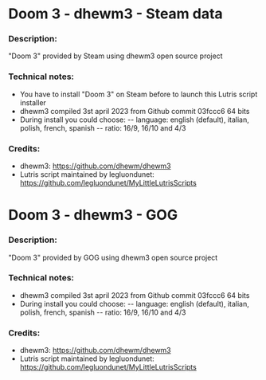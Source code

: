 # Doom 3 - dhewm3 - Steam data
### Description:
"Doom 3" provided by Steam using dhewm3 open source project
### Technical notes:
- You have to install "Doom 3" on Steam before to launch this Lutris script installer
- dhewm3 compiled 3st april 2023 from Github commit 03fccc6 64 bits
- During install you could choose:
-- language: english (default), italian, polish, french, spanish
-- ratio: 16/9, 16/10 and 4/3
### Credits:
- dhewm3: https://github.com/dhewm/dhewm3
- Lutris script maintained by legluondunet: https://github.com/legluondunet/MyLittleLutrisScripts


# Doom 3 - dhewm3 - GOG
### Description:
"Doom 3" provided by GOG using dhewm3 open source project
### Technical notes:
- dhewm3 compiled 3st april 2023 from Github commit 03fccc6 64 bits
- During install you could choose:
-- language: english (default), italian, polish, french, spanish
-- ratio: 16/9, 16/10 and 4/3
### Credits:
- dhewm3: https://github.com/dhewm/dhewm3
- Lutris script maintained by legluondunet: https://github.com/legluondunet/MyLittleLutrisScripts

